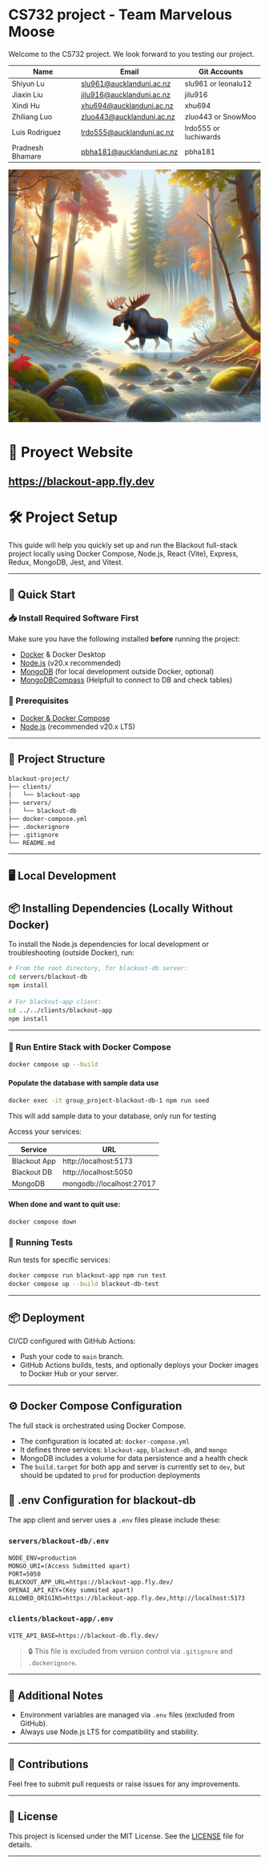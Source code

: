 # CS732 project - Team Marvelous Moose

Welcome to the CS732 project. We look forward to you testing our project.

| Name              | Email                          | Git Accounts |
| ----------------- | ------------------------------ | ----------- |
| Shiyun Lu         | slu961@aucklanduni.ac.nz       | slu961 or leonalu12      |
| Jiaxin Liu        | jilu916@aucklanduni.ac.nz      | jilu916     |
| Xindi Hu          | xhu694@aucklanduni.ac.nz       | xhu694      |
| Zhiliang Luo      | zluo443@aucklanduni.ac.nz      | zluo443 or SnowMoo     |
| Luis Rodriguez    | lrdo555@aucklanduni.ac.nz      | lrdo555 or luchiwards    |
| Pradnesh Bhamare  | pbha181@aucklanduni.ac.nz      | pbha181     |

![](./Marvelous%20Moose.webp)

# 💪 Proyect Website

## https://blackout-app.fly.dev


# 🛠️ Project Setup

This guide will help you quickly set up and run the Blackout full-stack project locally using Docker Compose, Node.js, React (Vite), Express, Redux, MongoDB, Jest, and Vitest.

---

## 🚀 Quick Start

### 📥 Install Required Software First

Make sure you have the following installed **before** running the project:

- [Docker](https://www.docker.com/products/docker-desktop) & Docker Desktop
- [Node.js](https://nodejs.org/en/download) (v20.x recommended)
- [MongoDB](https://www.mongodb.com/try/download/community) (for local development outside Docker, optional)
- [MongoDBCompass](https://www.mongodb.com/try/download/compass) (Helpfull to connect to DB and check tables)


### 📌 Prerequisites

- [Docker & Docker Compose](https://www.docker.com/products/docker-desktop)
- [Node.js](https://nodejs.org/) (recommended v20.x LTS)

---

## 🧩 Project Structure

```
blackout-project/
├── clients/
│   └── blackout-app
├── servers/
│   └── blackout-db
├── docker-compose.yml
├── .dockerignore
├── .gitignore
└── README.md
```

---

## 🖥️ Local Development

## 📦 Installing Dependencies (Locally Without Docker)

To install the Node.js dependencies for local development or troubleshooting (outside Docker), run:

```bash
# From the root directory, for blackout-db server:
cd servers/blackout-db
npm install

# For blackout-app client:
cd ../../clients/blackout-app
npm install
```

---

### 🐳 Run Entire Stack with Docker Compose

```bash
docker compose up --build 
```

#### Populate the database with sample data use
```bash
docker exec -it group_project-blackout-db-1 npm run seed
```
This will add sample data to your database, only run for testing

Access your services:

| Service        | URL                             |
|----------------|---------------------------------|
| Blackout App   | http://localhost:5173           |
| Blackout DB    | http://localhost:5050           |
| MongoDB        | mongodb://localhost:27017       |

#### When done and want to quit use:

```bash
docker compose down
```

### 🧪 Running Tests

Run tests for specific services:

```bash
docker compose run blackout-app npm run test
docker compose up --build blackout-db-test
```

---

## 📦 Deployment

CI/CD configured with GitHub Actions:

- Push your code to `main` branch.
- GitHub Actions builds, tests, and optionally deploys your Docker images to Docker Hub or your server.

---

## ⚙️ Docker Compose Configuration

The full stack is orchestrated using Docker Compose.

- The configuration is located at: `docker-compose.yml`
- It defines three services: `blackout-app`, `blackout-db`, and `mongo`
- MongoDB includes a volume for data persistence and a health check
- The `build.target` for both app and server is currently set to `dev`, but should be updated to `prod` for production deployments

## 📁 .env Configuration for blackout-db

The app client and server uses a `.env` files please include these:

### `servers/blackout-db/.env`
```env
NODE_ENV=production
MONGO_URI=(Access Submitted apart)
PORT=5050
BLACKOUT_APP_URL=https://blackout-app.fly.dev/
OPENAI_API_KEY=(Key summited apart)
ALLOWED_ORIGINS=https://blackout-app.fly.dev,http://localhost:5173
```

### `clients/blackout-app/.env`
```env
VITE_API_BASE=https://blackout-db.fly.dev/
```

> 🔒 This file is excluded from version control via `.gitignore` and `.dockerignore`.

---

## 📝 Additional Notes

- Environment variables are managed via `.env` files (excluded from GitHub).
- Always use Node.js LTS for compatibility and stability.

---

## 🚧 Contributions

Feel free to submit pull requests or raise issues for any improvements.

---

## 📜 License

This project is licensed under the MIT License. See the [LICENSE](LICENSE) file for details.

---

